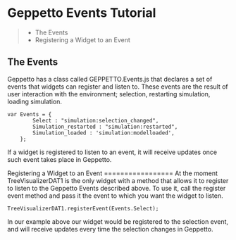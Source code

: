 Geppetto Events Tutorial
========================

> -   The Events
> -   Registering a Widget to an Event

The Events
----------

Geppetto has a class called GEPPETTO.Events.js that declares a set of
events that widgets can register and listen to. These events are the
result of user interaction with the environment; selection, restarting
simulation, loading simulation.

``` {.sourceCode .javascript}
var Events = {
        Select : "simulation:selection_changed",
        Simulation_restarted : "simulation:restarted",
        Simulation_loaded : 'simulation:modelloaded',
    };
```

If a widget is registered to listen to an event, it will receive updates
once such event takes place in Geppetto.

Registering a Widget to an Event ================= At the moment
TreeVisualizerDAT1 is the only widget with a method that allows it to
register to listen to the Geppetto Events described above. To use it,
call the register event method and pass it the event to which you want
the widget to listen.

``` {.sourceCode .javascript}
TreeVisualizerDAT1.registerEvent(Events.Select);
```

In our example above our widget would be registered to the selection
event, and will receive updates every time the selection changes in
Geppetto.
